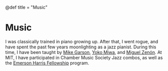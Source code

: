 @def title = "Music"

# Music

I was classically trained in piano growing up. After that, I went rogue, and have spent the past few years moonlighting as a jazz pianist. During this time, I have been taught by [Mike Garson](https://mikegarson.com/), [Yoko Miwa](http://www.yokomiwa.com/), and [Miguel Zenón](https://miguelzenon.com/). At MIT, I have participated in Chamber Music Society Jazz combos, as well as the [Emerson Harris Fellowship](https://mta.mit.edu/music/performance/emersonharris-program-private-study) program.
